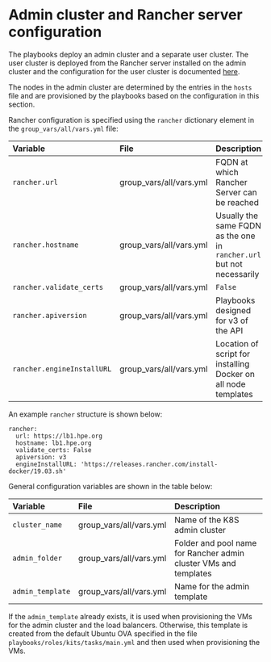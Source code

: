 # Admin cluster and Rancher server configuration

The playbooks deploy an admin cluster and a separate user cluster. The user cluster
is deployed from the Rancher server installed on the admin cluster and the configuration for the user cluster is
documented [here](rancher-user-config).


The nodes in the admin cluster are determined by the
entries in the `hosts` file and are provisioned by the playbooks based on the configuration in this section.

Rancher configuration is specified using the `rancher` dictionary element in the `group_vars/all/vars.yml` file:


|Variable|File|Description|
|:-------|:---|:----------|
|`rancher.url`|group_vars/all/vars.yml|FQDN at which Rancher Server can be reached|
|`rancher.hostname`|group_vars/all/vars.yml|Usually the same FQDN as the one in `rancher.url` but not necessarily|
|`rancher.validate_certs`|group_vars/all/vars.yml|`False`|
|`rancher.apiversion`|group_vars/all/vars.yml|Playbooks designed for v3 of the API|
|`rancher.engineInstallURL`|group_vars/all/vars.yml|Location of script for installing Docker on all node templates|


An example `rancher` structure is shown below:

```
rancher:
  url: https://lb1.hpe.org
  hostname: lb1.hpe.org
  validate_certs: False
  apiversion: v3
  engineInstallURL: 'https://releases.rancher.com/install-docker/19.03.sh'
```

General configuration variables are shown in the table below:

|Variable|File|Description|
|:-------|:---|:----------|
|`cluster_name`|group_vars/all/vars.yml|Name of the K8S admin cluster|
|`admin_folder`|group_vars/all/vars.yml|Folder and pool name for Rancher admin cluster VMs and templates|
|`admin_template`|group_vars/all/vars.yml|Name for the admin template|


If the `admin_template` already exists, it is used when provisioning the VMs for the admin cluster and
the load balancers. Otherwise, this template is created from the default Ubuntu OVA
specified in the file `playbooks/roles/kits/tasks/main.yml` and then used when provisioning the VMs.